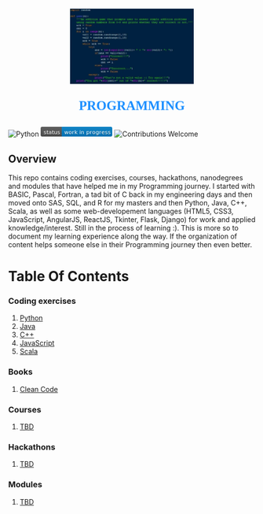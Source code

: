 <p align="center"><img width=50% src="images/code.png"></p>

<p align="center" style="color:DodgerBlue; font-family:cambria; font-variant: normal; font-size:20pt; font-weight:bold; font-weight: 900">PROGRAMMING 
</p>

![Python](https://camo.githubusercontent.com/de59e8e9b410aa0b9479b114040c06468ef33cfc/68747470733a2f2f696d672e736869656c64732e696f2f62616467652f707974686f6e2d76332e362b2d626c75652e737667) ![Status](images/status-work-in-progress.png) ![Contributions Welcome](https://camo.githubusercontent.com/72f84692f9f89555c176bb9e0eca9cf08d97fec9/68747470733a2f2f696d672e736869656c64732e696f2f62616467652f636f6e747269627574696f6e732d77656c636f6d652d6f72616e67652e737667)

## **Overview**
This repo contains coding exercises, courses, hackathons, nanodegrees and modules that have helped me in my Programming journey. I started with BASIC, Pascal, Fortran, a tad bit of C back in my engineering days and then moved onto SAS, SQL, and R for my masters and then Python, Java, C++, Scala, as well as some web-developement languages (HTML5, CSS3, JavaScript, AngularJS, ReactJS, Tkinter, Flask, Django) for work and applied knowledge/interest. Still in the process of learning :). This is more so to document my learning experience along the way. If the organization of content helps someone else in their Programming journey then even better.

# **Table Of Contents**

### **Coding exercises**
1. [Python](https://github.com/manchester9/coding/tree/master/coding-exercises/python-basics)
2. [Java](https://github.com/manchester9/coding/tree/master/coding-exercises/java-basics)
3. [C++](https://github.com/manchester9/coding/tree/master/coding-exercises/c%2B%2B%20basics)
4. [JavaScript](https://github.com/manchester9/coding/tree/master/coding-exercises/javascript-basics)
5. [Scala](https://github.com/manchester9/coding/tree/master/coding-exercises/scala-basics)

### **Books**
1. [Clean Code](https://www.amazon.com/Clean-Code-Handbook-Software-Craftsmanship/dp/0132350882/ref=sr_1_6?dchild=1&keywords=code&qid=1584929808&sr=8-6)

### **Courses**
1. [TBD]()

### **Hackathons**
1. [TBD]()

### **Modules**
1. [TBD]()

